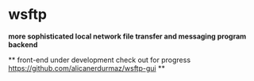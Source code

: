 # wsftp
**more sophisticated local network file transfer and messaging program backend**

** front-end under development check out for progress https://github.com/alicanerdurmaz/wsftp-gui **

